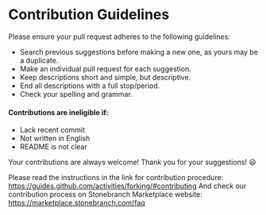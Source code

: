 # Contribution Guidelines

Please ensure your pull request adheres to the following guidelines:

- Search previous suggestions before making a new one, as yours may be a duplicate.
- Make an individual pull request for each suggestion.
- Keep descriptions short and simple, but descriptive.
- End all descriptions with a full stop/period.
- Check your spelling and grammar.

#### Contributions are ineligible if:

- Lack recent commit
- Not written in English
- README is not clear

Your contributions are always welcome!  Thank you for your suggestions! :smiley:

Please read the instructions in the link for contribution procedure: https://guides.github.com/activities/forking/#contributing
And check our contribution process on Stonebranch Marketplace website: https://marketplace.stonebranch.com/faq
